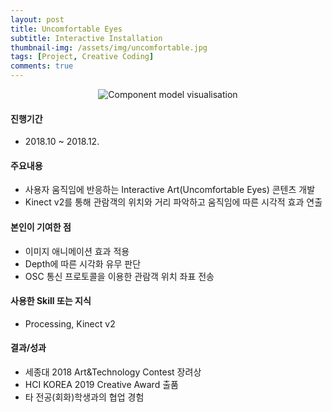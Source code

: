 ```yaml
---
layout: post
title: Uncomfortable Eyes
subtitle: Interactive Installation
thumbnail-img: /assets/img/uncomfortable.jpg
tags: [Project, Creative Coding]
comments: true
---
```


<center>
<img src="/assets/img/Uncomfortable_eyes_demo.gif" alt="Component model visualisation">
</center>  

#### 진행기간
  - 2018.10 ~ 2018.12.  

#### 주요내용
  - 사용자 움직임에 반응하는 Interactive Art(Uncomfortable Eyes) 콘텐츠 개발
  - Kinect v2를 통해 관람객의 위치와 거리 파악하고 움직임에 따른 시각적 효과 연출  

#### 본인이 기여한 점 
  - 이미지 애니메이션 효과 적용 
  - Depth에 따른 시각화 유무 판단 
  - OSC 통신 프로토콜을 이용한 관람객 위치 좌표 전송  

#### 사용한 Skill 또는 지식 
  - Processing, Kinect v2  

#### 결과/성과 
  - 세종대 2018 Art&Technology Contest 장려상 
  - HCI KOREA 2019 Creative Award 출품 
  - 타 전공(회화)학생과의 협업 경험  
